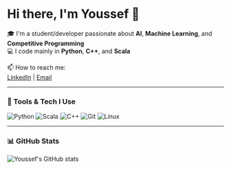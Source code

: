 # Hi there, I'm Youssef 👋

🎓 I'm a student/developer passionate about **AI**, **Machine Learning**, and **Competitive Programming**  
💻 I code mainly in **Python**, **C++**, and **Scala**  

📫 How to reach me:  
[LinkedIn](https://www.linkedin.com/in/youssef-ihab-6b878228b/) | [Email](yoyo.bob1972@gmail.com) 

---

### 🔧 Tools & Tech I Use

![Python](https://img.shields.io/badge/-Python-3776AB?logo=python&logoColor=white)
![Scala](https://img.shields.io/badge/-Scala-DC322F?logo=scala&logoColor=white)
![C++](https://img.shields.io/badge/-C++-00599C?logo=c%2B%2B&logoColor=white)
![Git](https://img.shields.io/badge/-Git-F05032?logo=git&logoColor=white)
![Linux](https://img.shields.io/badge/-Linux-FCC624?logo=linux&logoColor=black)

---

### 📊 GitHub Stats

![Youssef's GitHub stats](https://github-readme-stats.vercel.app/api?username=YoussefEMS&show_icons=true&theme=tokyonight)
